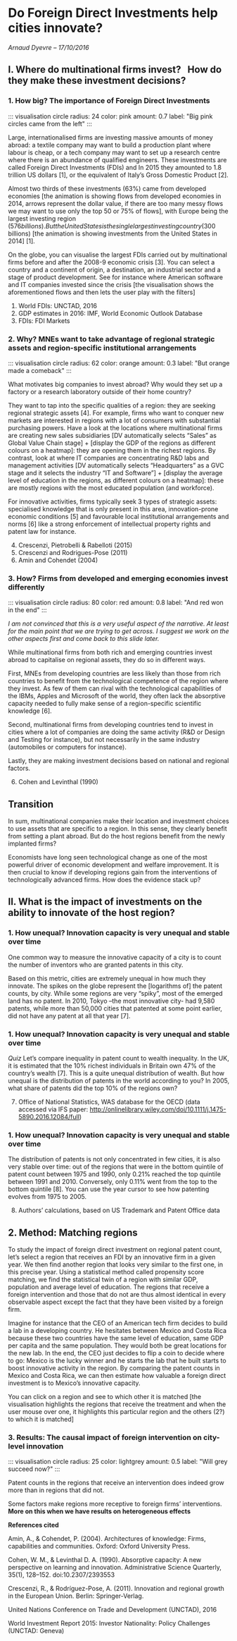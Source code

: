 # Do Foreign Direct Investments help cities innovate?

*Arnaud Dyevre – 17/10/2016*

## I. Where do multinational firms invest?   How do they make these investment decisions? 

### 1. How big? The importance of Foreign Direct Investments

::: visualisation circle
  radius: 24
  color: pink
  amount: 0.7
  label: "Big pink circles came from the left"
:::

Large, internationalised firms are investing massive amounts of money abroad: a textile company may want to build a production plant where labour is cheap, or a tech company may want to set up a research centre where there is an abundance of qualified engineers. These investments are called Foreign Direct Investments (FDIs) and In 2015 they amounted to 1.8 trillion US dollars [1], or the equivalent of Italy’s Gross Domestic Product [2].

Almost two thirds of these investments (63%) came from developed economies [the animation is showing flows from developed economies in 2014, arrows represent the dollar value, if there are too many messy flows we may want to use only the top 50 or 75% of flows], with Europe being the largest investing region ($576 billions). But the United States is the single largest investing country ($300 billions) [the animation is showing investments from the United States in 2014] [1].

On the globe, you can visualise the largest FDIs carried out by multinational firms before and after the 2008-9 economic crisis [3]. You can select a country and a continent of origin, a destination, an industrial sector and a stage of product development. See for instance where American software and IT companies invested since the crisis [the visualisation shows the aforementioned flows and then lets the user play with the filters]

1. World FDIs: UNCTAD, 2016
2. GDP estimates in 2016: IMF, World Economic Outlook Database
3. FDIs: FDI Markets

### 2. Why? MNEs want to take advantage of regional strategic assets and region-specific institutional arrangements

::: visualisation circle
  radius: 62
  color: orange
  amount: 0.3
  label: "But orange made a comeback"
:::

What motivates big companies to invest abroad? Why would they set up a factory or a research laboratory outside of their home country?

They want to tap into the specific qualities of a region: they are seeking regional strategic assets [4]. For example, firms who want to conquer new markets are interested in regions with a lot of consumers with substantial purchasing powers. Have a look at the locations where multinational firms are creating new sales subsidiaries [DV automatically selects “Sales” as Global Value Chain stage] + [display the GDP of the regions as different colours on a heatmap]: they are opening them in the richest regions. By contrast, look at where IT companies are concentrating R&D labs and management activities [DV automatically selects “Headquarters” as a GVC stage and it selects the industry “IT and Software”] + [display the average level of education in the regions, as different colours on a heatmap]: these are mostly regions with the most educated population (and workforce).

For innovative activities, firms typically seek 3 types of strategic assets: specialised knowledge that is only present in this area, innovation-prone economic conditions [5] and favourable local institutional arrangements and norms [6] like a strong enforcement of intellectual property rights and patent law for instance.

4. Crescenzi, Pietrobelli & Rabelloti (2015)
5. Crescenzi and Rodrigues-Pose (2011)
6. Amin and Cohendet (2004)

### 3. How? Firms from developed and emerging economies invest differently

::: visualisation circle
  radius: 80
  color: red
  amount: 0.8
  label: "And red won in the end"
:::

*I am not convinced that this is a very useful aspect of the narrative. At least for the main point that we are trying to get across. I suggest we work on the other aspects first and come back to this slide later.*

While multinational firms from both rich and emerging countries invest abroad to capitalise on regional assets, they do so in different ways.

First, MNEs from developing countries are less likely than those from rich countries to benefit from the technological competence of the region where they invest. As few of them can rival with the technological capabilities of the IBMs, Apples and Microsoft of the world, they often lack the absorptive capacity needed to fully make sense of a region-specific scientific knowledge [6].

Second, multinational firms from developing countries  tend to invest  in cities where a lot of companies are doing the same activity (R&D or Design and Testing  for instance), but not necessarily in the same  industry (automobiles or computers for instance).

Lastly, they  are making investment decisions based on national and regional factors.

6. Cohen and Levinthal (1990)

## Transition

In sum, multinational companies make their location and investment choices to use assets that are specific to a region. In this sense, they clearly benefit from setting a plant abroad. But do the host regions benefit from the newly implanted firms?

Economists have long seen technological change as one of the most powerful driver of economic development and welfare improvement. It is then crucial to know if developing regions gain from the interventions of technologically advanced firms. How does the evidence stack up?

## II. What is the impact of investments on the ability to innovate of the host region? 

### 1. How unequal? Innovation capacity is very unequal and stable over time

One common way to measure the innovative capacity of a city is to count the number of inventors who are granted patents in this city.

Based on this metric, cities are extremely unequal in how much they innovate. The spikes on the globe represent the [logarithms of] the patent counts, by city. While some regions are very “spiky”, most of the emerged land has no patent. In 2010, Tokyo –the most innovative city- had 9,580 patents, while more than 50,000 cities that patented at some point earlier, did not have any patent at all that year [7].  

### 1. How unequal? Innovation capacity is very unequal and stable over time

*Quiz*
Let’s compare inequality in patent count to wealth inequality. In the UK, it is estimated that the 10% richest individuals in Britain own 47% of the country’s wealth [7]. This is a quite unequal distribution of wealth. But how unequal is the distribution of patents in the world according to you? In 2005, what share of patents did the top 10% of the regions own?

7. Office of National Statistics, WAS database for the OECD (data accessed via IFS paper: http://onlinelibrary.wiley.com/doi/10.1111/j.1475-5890.2016.12084/full)

### 1. How unequal? Innovation capacity is very unequal and stable over time

The distribution of patents is not only concentrated in few cities, it is also very stable over time: out of the regions that were in the bottom quintile of patent count between 1975 and 1990, only 0.21% reached the top quintile between 1991 and 2010. Conversely, only 0.11% went from the top to the bottom quintile [8]. You can use the year cursor to see how patenting evolves from 1975 to 2005.

8. Authors’ calculations, based on US Trademark and Patent Office data

## 2. Method: Matching regions

To study the impact of foreign direct investment on regional patent count, let’s select a region that receives an FDI by an innovative firm in a given year. We then find another region that looks very similar to the first one, in this precise year. Using a statistical method called propensity score matching, we find the statistical twin of a region with similar GDP, population and average level of education. The regions that receive a foreign intervention and those that do not are thus almost identical in every observable aspect except  the fact that they have been visited by a foreign firm.

Imagine for instance that the CEO of an American tech firm decides to build a lab in a developing country. He hesitates between Mexico and Costa Rica because these two countries have the same level of education, same GDP per capita and the same population. They would both be great locations for the new lab. In the end, the CEO just decides to flip a coin to decide where to go: Mexico is the lucky winner and he starts the lab that he built starts to boost innovative activity in the region. By comparing the patent counts in Mexico and Costa Rica, we can then estimate how valuable a foreign direct investment is to Mexico’s innovative capacity.

You can click on a region and see to which other it is matched [the visualisation highlights the regions that receive the treatment and when the user mouse over one, it highlights this particular region and the others (2?) to which it is matched]

### 3. Results: The causal impact of foreign intervention on city-level innovation

::: visualisation circle
  radius: 25
  color: lightgrey
  amount: 0.5
  label: "Will grey succeed now?"
:::

Patent counts in the regions that receive an intervention does indeed grow more than in regions that did not.

Some factors make regions more receptive to foreign firms’ interventions. **More on this when we have results on heterogeneous effects**


**References cited**

Amin, A., & Cohendet, P. (2004). Architectures of knowledge: Firms, capabilities and communities. Oxford: Oxford University Press.

Cohen, W. M., & Levinthal D. A. (1990). Absorptive capacity: A new perspective on learning and innovation. Administrative Science Quarterly, 35(1), 128–152. doi:10.2307/2393553

Crescenzi, R., & Rodríguez-Pose, A. (2011). Innovation and regional growth in the European Union. Berlin: Springer-Verlag.

United Nations Conference on Trade and Development (UNCTAD), 2016

World Investment Report 2015: Investor Nationality: Policy Challenges (UNCTAD: Geneva)
